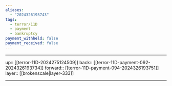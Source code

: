 ```yaml
---
aliases:
  - "2024326193743"
tags:
  - terror/11D
  - payment
  - bankruptcy
payment_withheld: false
payment_received: false
---
```




***

up:: [[terror-11D-2024275124509]]
back:: [[terror-11D-payment-092-2024326193734]]
forward:: [[terror-11D-payment-094-2024326193751]]
layer:: [[brokenscale|layer-333]]

***
